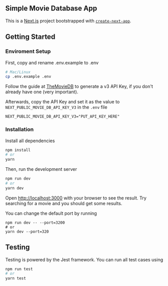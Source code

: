 ## Simple Movie Database App

This is a [Next.js](https://nextjs.org/) project bootstrapped with [`create-next-app`](https://github.com/vercel/next.js/tree/canary/packages/create-next-app).

## Getting Started

### Enviroment Setup

First, copy and rename .env.example to .env

```bash
# Mac/Linux
cp .env.example .env
```

Follow the guide at [TheMovieDB](https://developers.themoviedb.org/3/getting-started/introduction) to generate a v3 API Key, if you don't already have one (very important).

Afterwards, copy the API Key and set it as the value to `NEXT_PUBLIC_MOVIE_DB_API_KEY_V3` in the `.env` file

```
NEXT_PUBLIC_MOVIE_DB_API_KEY_V3="PUT_API_KEY_HERE"
```

### Installation

Install all dependencies

```bash
npm install
# or
yarn
```

Then, run the development server

```bash
npm run dev
# or
yarn dev
```

Open [http://localhost:3000](http://localhost:3000) with your browser to see the result. Try searching for a movie and you should get some results.

You can change the default port by running

```
npm run dev -- --port=3200
# or
yarn dev --port=320
```

## Testing

Testing is powered by the Jest framework. You can run all test cases using

```bash
npm run test
# or
yarn test
```
